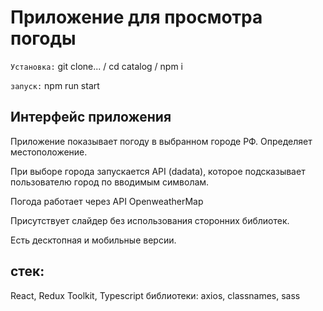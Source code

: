 # Приложение для просмотра погоды

`Установка:`
git clone... / 
cd catalog / 
npm i

`запуск:` npm run start

## Интерфейс приложения

Приложение показывает погоду в выбранном городе РФ. Определяет местоположение. 

При выборе города запускается API (dadata), которое подсказывает пользователю город по вводимым символам.

Погода работает через API OpenweatherMap

Присутствует слайдер без использования сторонних библиотек.

Есть десктопная и мобильные версии.



## стек: 
React, Redux Toolkit, Typescript
библиотеки: axios, classnames, sass
